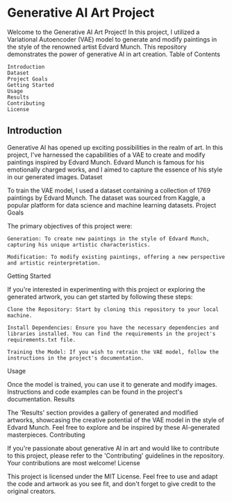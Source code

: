 # Generative AI Art Project

Welcome to the Generative AI Art Project! In this project, I utilized a Variational Autoencoder (VAE) model to generate and modify paintings in the style of the renowned artist Edvard Munch. This repository demonstrates the power of generative AI in art creation.
Table of Contents

    Introduction
    Dataset
    Project Goals
    Getting Started
    Usage
    Results
    Contributing
    License

## Introduction

Generative AI has opened up exciting possibilities in the realm of art. In this project, I've harnessed the capabilities of a VAE to create and modify paintings inspired by Edvard Munch. Edvard Munch is famous for his emotionally charged works, and I aimed to capture the essence of his style in our generated images.
Dataset

To train the VAE model, I used a dataset containing a collection of 1769 paintings by Edvard Munch. The dataset was sourced from Kaggle, a popular platform for data science and machine learning datasets.
Project Goals

The primary objectives of this project were:

    Generation: To create new paintings in the style of Edvard Munch, capturing his unique artistic characteristics.

    Modification: To modify existing paintings, offering a new perspective and artistic reinterpretation.

Getting Started

If you're interested in experimenting with this project or exploring the generated artwork, you can get started by following these steps:

    Clone the Repository: Start by cloning this repository to your local machine.

    Install Dependencies: Ensure you have the necessary dependencies and libraries installed. You can find the requirements in the project's requirements.txt file.

    Training the Model: If you wish to retrain the VAE model, follow the instructions in the project's documentation.

Usage

Once the model is trained, you can use it to generate and modify images. Instructions and code examples can be found in the project's documentation.
Results

The 'Results' section provides a gallery of generated and modified artworks, showcasing the creative potential of the VAE model in the style of Edvard Munch. Feel free to explore and be inspired by these AI-generated masterpieces.
Contributing

If you're passionate about generative AI in art and would like to contribute to this project, please refer to the 'Contributing' guidelines in the repository. Your contributions are most welcome!
License

This project is licensed under the MIT License. Feel free to use and adapt the code and artwork as you see fit, and don't forget to give credit to the original creators.

